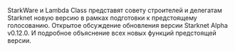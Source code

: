 StarkWare и Lambda Class представят совету строителей и делегатам Starknet новую версию в рамках подготовки к предстоящему голосованию. Открытое обсуждение обновления версии Starknet Alpha v0.12.0. И подробное объяснение всех новых функций предстоящей версии.